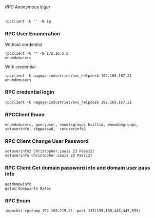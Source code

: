 ###### RPC Anonymous login
```
rpcclient -U '' -N ip
```
### RPC User Enumeration
Without credential
```
rpcclient -U "" -N 172.16.5.5
enumdomusers
```
With credential:
```
rpcclient -U nagoya-industries/svc_helpdesk 192.168.167.21
enumdomusers
```
### RPC credential login
```
rpcclient -U nagoya-industries/svc_helpdesk 192.168.167.21
```
### RPCClient Enum
```
enumdomusers, queryuser, enumlsgroups builtin, enumdomgroups, setuserinfo, chgpasswd,  setuserinfo2
```
### RPC Client Change User Password
```
setuserinfo2 Christopher.Lewis 23 Pass12!
setuserinfo Christopher.Lewis 23 Pass12!
```
### RPC Client Get domain password info and domain user pass info
```
getdompwinfo
getusrdompwinfo 0x46c
```
### RPC Enum
```
impacket-rpcdump 192.168.219.21 -port 135(135,139,443,445,593)
```
